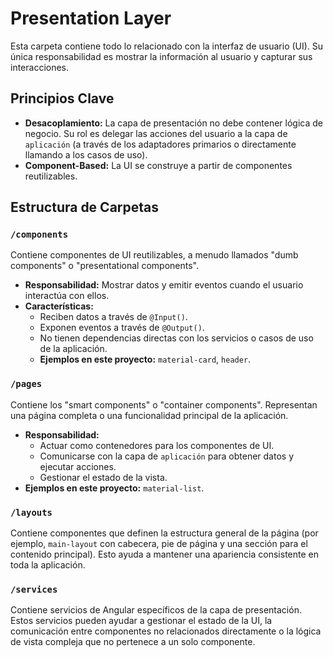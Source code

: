 # Presentation Layer

Esta carpeta contiene todo lo relacionado con la interfaz de usuario (UI). Su única responsabilidad es mostrar la información al usuario y capturar sus interacciones.

## Principios Clave

- **Desacoplamiento:** La capa de presentación no debe contener lógica de negocio. Su rol es delegar las acciones del usuario a la capa de `aplicación` (a través de los adaptadores primarios o directamente llamando a los casos de uso).
- **Component-Based:** La UI se construye a partir de componentes reutilizables.

## Estructura de Carpetas

### `/components`

Contiene componentes de UI reutilizables, a menudo llamados "dumb components" o "presentational components".

- **Responsabilidad:** Mostrar datos y emitir eventos cuando el usuario interactúa con ellos.
- **Características:**
    - Reciben datos a través de `@Input()`.
    - Exponen eventos a través de `@Output()`.
    - No tienen dependencias directas con los servicios o casos de uso de la aplicación.
    - **Ejemplos en este proyecto:** `material-card`, `header`.

### `/pages`

Contiene los "smart components" o "container components". Representan una página completa o una funcionalidad principal de la aplicación.

- **Responsabilidad:**
    - Actuar como contenedores para los componentes de UI.
    - Comunicarse con la capa de `aplicación` para obtener datos y ejecutar acciones.
    - Gestionar el estado de la vista.
- **Ejemplos en este proyecto:** `material-list`.

### `/layouts`

Contiene componentes que definen la estructura general de la página (por ejemplo, `main-layout` con cabecera, pie de página y una sección para el contenido principal). Esto ayuda a mantener una apariencia consistente en toda la aplicación.

### `/services`

Contiene servicios de Angular específicos de la capa de presentación. Estos servicios pueden ayudar a gestionar el estado de la UI, la comunicación entre componentes no relacionados directamente o la lógica de vista compleja que no pertenece a un solo componente.
